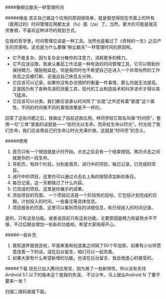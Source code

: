 ####像柳比歇夫一样管理时间

#####缘由
其实自己做这个应用的原因很简单，就是我觉得现在市面上的所有（我用过的）时间管理应用都太全（fu）面（za）了。当然，更大的可能是我天资鲁顿，不喜欢这种详尽的规划方式。

在我的哲学里，时间管理应该是一种工具。当然也是看过了《奇特的一生》之后产生的灵感啦。这也是为什么要像“柳比歇夫”一样管理时间的原因啦。

+ 它不能复杂，因为复杂会分散你的注意力，消耗更多的精力。
+ 它不应该设限，我承认番茄工作法是一种有效的时间管理工具，它可以帮助你保持精力，摆脱拖延症。但是我同时也不希望自己在进入一个非常怡然的工作状态之后被打断，去强迫自己休息五分钟。
+ 它应该可以记录，如果你没有办法很好的衡量一件事情，那么你就无法提高。正是因为有了各种先进的测量工具，现代的工业制造技术和科学进步才得以突飞猛进。
+ 它应该可以分类，我们都应该承认时间除了“长度”之外还有着“密度”这个属性。不同的时间做不同的事情效果是不一样的。

回答了这些问题之后，我做出了目前这款应用。林同学给它取名叫做“时间债”，套用一句“三体”里面的话就是——“给时光以生命，而非给生命以时光”。时光给了我们生命，我们应该用自己的生命让时光充满价值。这就是“时间债”的含义。

#####使用
1. 首页只有一个按钮就是计时开始，点击之后会有一个结束按钮。两次点击之间就是你的一段生命。
2. 导航页，有四个栏目。分别是首页，进行中的项目，每日记录，已完成的项目。
3. 进行中的项目，这里你可以通过点击右上角的按钮添加新的条目。
4. 每日记录，这一天都做过了什么内容。
5. 已完成的项目。这里是你展示的成果。
6. 添加项目的页面。 一个项目应该是一个阶段性的目标，它包括计划完成的日期，计划投入的时间，一些备注等具体信息。
7. 项目报告的页面，这里可以看到项目的详细信息，和已经投入的时间记录。

是的，只有这些功能。或者说目前只有这些功能。主要原因是精力和姿势水平不够，不过后期会增加一些新的功能啦。希望大家用得开心。

#####一些补充
1. 我知道界面很丑啦，毕竟审美和创造美之间隔了50个毕加索，如果有小伙伴愿意改善一下的话，请在后台留言，咱们可以一起完善。
2. 如果大家有什么希望新增的功能，也请在后台留言，我会很虚心的接受的。

#####下载
现在已加入腾讯应用宝，因为用了一些新特性，所以没有支持Android 5.1 以下的版本这个是我的失误。 不过少年，马上就出Android N 了要不要来一发？

扫描二维码直接下载。